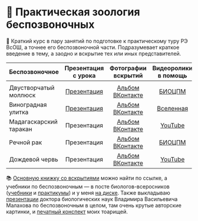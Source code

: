 # 🦐 Практическая зоология беспозвоночных 

🐙 Краткий курс в пару занятий по подготовке к практическому туру РЭ ВсОШ, а точнее его беспозвоночной части. Подразумевает краткое введение в тему, а заодно и вскрытие тех или иных представителей. 

| Беспозвоночное| Презентация с урока | Фотографии вскрытий | Видеоролики в помощь | 
| ------- | :-------: | :-------: | :-------: |
|  |  |  |  |
| Двустворчатый моллюск | [Презентация](https://disk.yandex.ru/i/_GnMBiVzYbHylA) | [Альбом ВКонтакте](https://vk.com/album-93139590_251790590) | [БИОЦПМ](https://youtu.be/n-MKAsX6mwA) |
| Виноградная улитка | [Презентация](https://disk.yandex.ru/i/uh_eqcOja2vWXw) | [Альбом ВКонтакте](https://vk.com/album-93139590_251792577) | [Вселенная](https://youtu.be/dQw4w9WgXcQ) |
| Мадагаскарский таракан | Презентация | [Альбом ВКонтакте](https://vk.com/album-93139590_251790826) | [YouTube](https://youtu.be/hSlzhR4LjEc) |
| Речной рак | Презентация | [Альбом ВКонтакте](https://vk.com/album-93139590_251792173) | [БИОЦПМ](https://youtu.be/uSTFU4RF9no) |
| Дождевой червь | Презентация | [Альбом ВКонтакте](https://vk.com/album-93139590_251790722) | [YouTube](https://youtu.be/n7aQDLI89k0) |

📚 [Основную книжку со вскрытиями](https://disk.yandex.ru/i/pKzhMw47HGWCvw) можно найти по ссылке, а учебники по беспозвоночным — в посте биологов-всеросников ([учебники](https://vk.com/wall-93139590_167) и [практикумы](https://vk.com/wall-93139590_4527)) и у меня [на диске](https://disk.yandex.ru/d/9YkaDT22FiPK2Q). Также выкладываю [презентации](https://disk.yandex.ru/d/jJXBP7UA8u0Dpg) доктора биологических наук Владимира Васильевича Малахова по беспозвоночным в целом, там очень крутые авторские картинки, и [печатный конспект](https://disk.yandex.ru/d/FqXa3_JrNqRmpw) моих тоарищей. 
